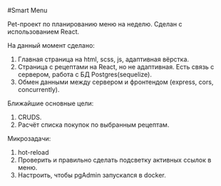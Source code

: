 #Smart Menu

Pet-проект по планированию меню на неделю. Сделан с использованием React.

На данный момент сделано:
1. Главная страница на html, scss, js, адаптивная вёрстка.
2. Страница с рецептами на React, но не адаптивная. Есть связь с сервером, работа с БД Postgres(sequelize).
3. Обмен данными между сервером и фронтендом (express, cors, concurrently).

Ближайшие основные цели:
1. CRUDS.
2. Расчёт списка покупок по выбранным рецептам.

Микрозадачи:
1. hot-reload
2. Проверить и правильно сделать подсветку активных ссылок в меню.
3. Настроить, чтобы pgAdmin запускался в docker.
